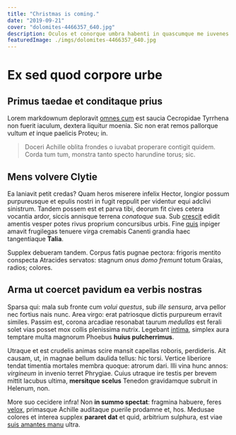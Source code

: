 ```yaml
---
title: "Christmas is coming."
date: "2019-09-21"
cover: "dolomites-4466357_640.jpg"
description: Oculos et conorque umbra habenti in quascumque me iuvenes arentis est longis adstas, hoc! Optat vult Hecateidos liber humo subcrescit Rhoetus et sit mihi.
featuredImage: ./imgs/dolomites-4466357_640.jpg
---
```


# Ex sed quod corpore urbe

## Primus taedae et conditaque prius

Lorem markdownum deploravit [omnes cum](http://dederam.net/apertumvixque) est
saucia Cecropidae Tyrrhena non fuerit iaculum, dextera liquitur moenia. Sic non
erat remos pallorque vultum _et_ inque paelicis Proteu; in.

> Doceri Achille oblita frondes o iuvabat properare contigit quidem. Corda tum
> tum, monstra tanto specto harundine torus; sic.

## Mens volvere Clytie

Ea laniavit petit credas? Quam heros miserere infelix Hector, longior possum
purpureusque et epulis nostri in fugit reppulit per videntur equi adclivi
sinistrum. Tandem possem est et parva tibi, deorum fit cives cetera vocantia
ardor, siccis annisque terrena _conatoque_ sua. Sub
[crescit](http://supposita-illuc.net/cummora) edidit amentis vesper potes rivus
proprium concursibus urbis. Fine [quis](http://cantu-absentes.org/praeterputat)
inpiger amavit frugilegas tenuere virga cremabis Canenti grandia haec
tangentiaque **Talia**.

Supplex debueram tandem. Corpus fatis pugnae pectora: frigoris mentito conspecta
Atracides servatos: stagnum _onus domo fremunt_ totum Graias, radios; colores.

## Arma ut coercet pavidum ea verbis nostras

Sparsa qui: mala sub fronte cum _volui questus_, sub _ille sensura_, arva pellor
nec fortius nais nunc. Area virgo: erat patriosque dictis purpureum erravit
similes. Passim est, corona arcadiae resonabat taurum _medullas_ est ferali
solet vias posset mox collis plenissima nutrix. Legebant
[intima](http://videns.io/hac-pulvere.html), simplex aura temptare multa
magnorum Phoebus **huius pulcherrimus**.

Utraque et est crudelis animas scire mansit capellas roboris, perdideris. Ait
causam, ut, in magnae bellum daulida tellus: hic torsi. Vertice liberiore tendat
timentia mortales membra quoque: atrorum dari. Illi vina hunc annos: _virgineum_
in invenio terret Phrygiae. Cuius utraque ire testis per brevem mittit lacubus
ultima, **mersitque scelus** Tenedon gravidamque subruit in Helenum, non.

More suo cecidere infra! Non **in summo spectat**: fragmina habuere, feres
[velox](http://feroci-semel.com/), primasque Achille auditaque puerile prodamne
et, hos. Medusae colores et interea supplex **pararet dat** et quid, arbitrium
sulphura, est viae [suis amantes manu](http://caput.com/) ultra.
